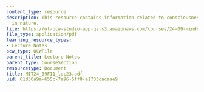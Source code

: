 ```yaml
---
content_type: resource
description: This resource contains information related to consciousness and its place
  in nature.
file: https://ol-ocw-studio-app-qa.s3.amazonaws.com/courses/24-09-minds-and-machines-fall-2011/61d30a9a655c7a965ff8e1733cacaae9_MIT24_09F11_lec23.pdf
file_type: application/pdf
learning_resource_types:
- Lecture Notes
ocw_type: OCWFile
parent_title: Lecture Notes
parent_type: CourseSection
resourcetype: Document
title: MIT24_09F11_lec23.pdf
uid: 61d30a9a-655c-7a96-5ff8-e1733cacaae9
---
```

